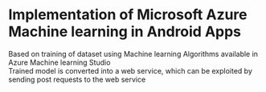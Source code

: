 # Implementation of Microsoft Azure Machine learning in Android Apps

Based on training of dataset using Machine learning Algorithms available in Azure Machine learning Studio<br/> 
Trained model is converted into a web service, which can be exploited by sending post requests to the web service<br/>
